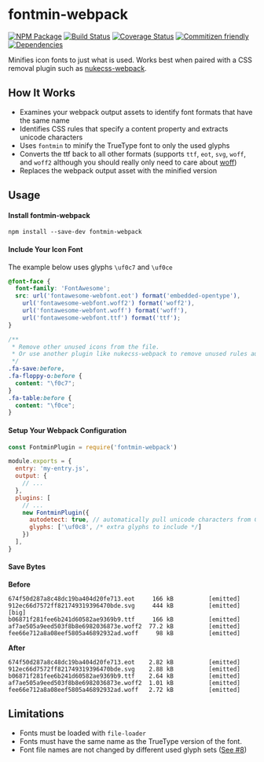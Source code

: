 # fontmin-webpack
[![NPM Package](https://badge.fury.io/js/fontmin-webpack.svg)](https://www.npmjs.com/package/fontmin-webpack)
[![Build Status](https://travis-ci.org/patrickhulce/fontmin-webpack.svg?branch=master)](https://travis-ci.org/patrickhulce/fontmin-webpack)
[![Coverage Status](https://coveralls.io/repos/github/patrickhulce/fontmin-webpack/badge.svg?branch=master)](https://coveralls.io/github/patrickhulce/fontmin-webpack?branch=master)
[![Commitizen friendly](https://img.shields.io/badge/commitizen-friendly-brightgreen.svg)](http://commitizen.github.io/cz-cli/)
[![Dependencies](https://david-dm.org/patrickhulce/fontmin-webpack.svg)](https://david-dm.org/patrickhulce/fontmin-webpack)

Minifies icon fonts to just what is used. Works best when paired with a CSS removal plugin such as [nukecss-webpack](https://github.com/patrickhulce/nukecss-webpack).

## How It Works

* Examines your webpack output assets to identify font formats that have the same name
* Identifies CSS rules that specify a content property and extracts unicode characters
* Uses `fontmin` to minify the TrueType font to only the used glyphs
* Converts the ttf back to all other formats (supports `ttf`, `eot`, `svg`, `woff`, and `woff2` although you should really only need to care about [woff](http://caniuse.com/#search=woff))
* Replaces the webpack output asset with the minified version

## Usage

#### Install fontmin-webpack
`npm install --save-dev fontmin-webpack`


#### Include Your Icon Font
The example below uses glyphs `\uf0c7` and `\uf0ce`
```css
@font-face {
  font-family: 'FontAwesome';
  src: url('fontawesome-webfont.eot') format('embedded-opentype'),
    url('fontawesome-webfont.woff2') format('woff2'),
    url('fontawesome-webfont.woff') format('woff'),
    url('fontawesome-webfont.ttf') format('ttf');
}

/**
 * Remove other unused icons from the file.
 * Or use another plugin like nukecss-webpack to remove unused rules automatically.
 */
.fa-save:before,
.fa-floppy-o:before {
  content: "\f0c7";
}
.fa-table:before {
  content: "\f0ce";
}
```

#### Setup Your Webpack Configuration
```js
const FontminPlugin = require('fontmin-webpack')

module.exports = {
  entry: 'my-entry.js',
  output: {
    // ...
  },
  plugins: [
    // ...
    new FontminPlugin({
      autodetect: true, // automatically pull unicode characters from CSS
      glyphs: ['\uf0c8', /* extra glyphs to include */]
    })
  ],
}
```

#### Save Bytes
**Before**
```
674f50d287a8c48dc19ba404d20fe713.eot     166 kB          [emitted]
912ec66d7572ff821749319396470bde.svg     444 kB          [emitted]  [big]
b06871f281fee6b241d60582ae9369b9.ttf     166 kB          [emitted]
af7ae505a9eed503f8b8e6982036873e.woff2  77.2 kB          [emitted]
fee66e712a8a08eef5805a46892932ad.woff     98 kB          [emitted]
```
**After**
```
674f50d287a8c48dc19ba404d20fe713.eot    2.82 kB          [emitted]
912ec66d7572ff821749319396470bde.svg    2.88 kB          [emitted]
b06871f281fee6b241d60582ae9369b9.ttf    2.64 kB          [emitted]
af7ae505a9eed503f8b8e6982036873e.woff2  1.01 kB          [emitted]
fee66e712a8a08eef5805a46892932ad.woff   2.72 kB          [emitted]
```

## Limitations

* Fonts must be loaded with `file-loader`
* Fonts must have the same name as the TrueType version of the font.
* Font file names are not changed by different used glyph sets ([See #8](https://github.com/patrickhulce/fontmin-webpack/issues/8))
